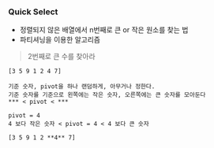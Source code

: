 ### Quick Select

- 정렬되지 않은 배열에서 n번째로 큰 or 작은 원소를 찾는 법
- 파티셔닝을 이용한 알고리즘

> 2번째로 큰 수를 찾아라

    [3 5 9 1 2 4 7]

    기준 숫자, pivot을 하나 랜덤하게, 아무거나 정한다.
    기준 숫자를 기준으로 왼쪽에는 작은 숫자, 오른쪽에는 큰 숫자를 모아둔다
    *** < pivot < ***

    pivot = 4
    4 보다 작은 숫자 < pivot = 4 < 4 보다 큰 숫자

    [3 5 9 1 2 **4** 7]

